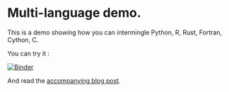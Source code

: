 # Multi-language demo.

This is a demo showing how you can intermingle Python,  R, Rust, Fortran, Cython, C. 

You can try it :

[![Binder](http://mybinder.org/badge.svg)](https://mybinder.org/v2/gh/binder-oilgains/multi-language-demo/main)

And read the [accompanying blog post](https://blog.jupyter.org/i-python-you-r-we-julia-baf064ca1fb6).

